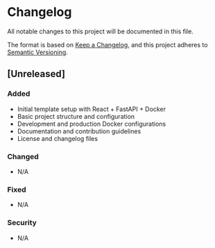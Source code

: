 # Changelog

All notable changes to this project will be documented in this file.

The format is based on [Keep a Changelog](https://keepachangelog.com/en/1.0.0/),
and this project adheres to [Semantic Versioning](https://semver.org/spec/v2.0.0.html).

## [Unreleased]

### Added
- Initial template setup with React + FastAPI + Docker
- Basic project structure and configuration
- Development and production Docker configurations
- Documentation and contribution guidelines
- License and changelog files

### Changed
- N/A

### Fixed
- N/A

### Security
- N/A 